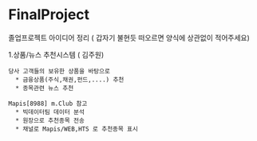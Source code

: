 # FinalProject


졸업프로젝트 아이디어 정리 ( 갑자기 불현듯 떠오르면 양식에 상관없이 적어주세요)
   
1.상품/뉴스 추천시스템 ( 김주원)
      
    당사 고객들의 보유한 상품을 바탕으로 
      * 금융상품(주식,채권,펀드,....) 추천
      * 종목관련 뉴스 추천
      
    Mapis[8988] m.Club 참고
      * 빅데이터팀 데이터 분석
      * 원장으로 추천종목 전송
      * 채널로 Mapis/WEB,HTS 로 추천종목 표시
    
